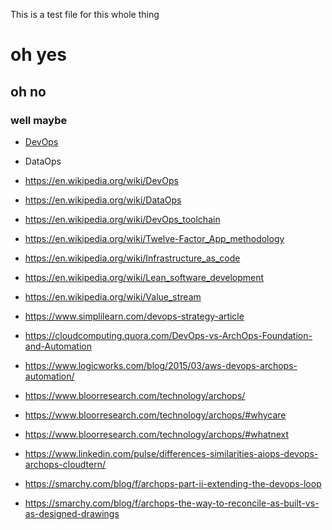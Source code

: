 This is a test file for this whole thing

# oh yes

## oh no

### well maybe

- [DevOps](DevOpsWikipedia.md)
- DataOps

- https://en.wikipedia.org/wiki/DevOps
- https://en.wikipedia.org/wiki/DataOps
- https://en.wikipedia.org/wiki/DevOps_toolchain
- https://en.wikipedia.org/wiki/Twelve-Factor_App_methodology
- https://en.wikipedia.org/wiki/Infrastructure_as_code
- https://en.wikipedia.org/wiki/Lean_software_development
- https://en.wikipedia.org/wiki/Value_stream
- https://www.simplilearn.com/devops-strategy-article
- https://cloudcomputing.quora.com/DevOps-vs-ArchOps-Foundation-and-Automation
- https://www.logicworks.com/blog/2015/03/aws-devops-archops-automation/
- https://www.bloorresearch.com/technology/archops/
- https://www.bloorresearch.com/technology/archops/#whycare
- https://www.bloorresearch.com/technology/archops/#whatnext
- https://www.linkedin.com/pulse/differences-similarities-aiops-devops-archops-cloudtern/
- https://smarchy.com/blog/f/archops-part-ii-extending-the-devops-loop
- https://smarchy.com/blog/f/archops-the-way-to-reconcile-as-built-vs-as-designed-drawings 
